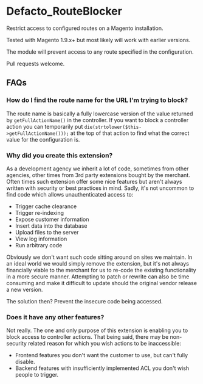# Defacto_RouteBlocker

Restrict access to configured routes on a Magento installation.

Tested with Magento 1.9.x+ but most likely will work with earlier versions.

The module will prevent access to any route specified in the configuration.

Pull requests welcome.

## FAQs

### How do I find the route name for the URL I'm trying to block?
The route name is basically a fully lowercase version of the value returned by 
`getFullActionName()` in the controller. If you want to block a controller action you can
temporarily put `die(strtolower($this->getFullActionName()));` at the top of that action to
find what the correct value for the configuration is.

### Why did you create this extension?
As a development agency we inherit a lot of code, sometimes from other agencies, other times
from 3rd party extensions bought by the merchant. Often times such extension offer some nice
features but aren't always written with security or best practices in mind. Sadly, it's not
uncommon to find code which allows unauthenticated access to:

 - Trigger cache clearance
 - Trigger re-indexing
 - Expose customer information
 - Insert data into the database
 - Upload files to the server
 - View log information
 - Run arbitrary code

Obviously we don't want such code sitting around on sites we maintain. In an ideal world we
would simply remove the extension, but it's not always financially viable to the merchant
for us to re-code the existing functionality in a more secure manner. Attempting to patch or
rewrite can also be time consuming and make it difficult to update should the original vendor
release a new version.

The solution then? Prevent the insecure code being accessed.

### Does it have any other features?
Not really. The one and only purpose of this extension is enabling you to block access to
controller actions. That being said, there may be non-security related reason for which you
wish actions to be inaccessible:

 - Frontend features you don't want the customer to use, but can't fully disable.
 - Backend features with insufficiently implemented ACL you don't wish people to trigger.
 